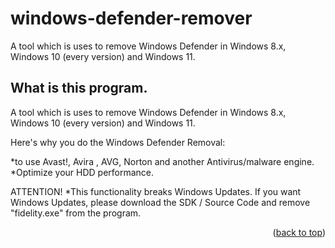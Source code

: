 # windows-defender-remover
A tool which is uses to remove Windows Defender in Windows 8.x, Windows 10 (every version) and Windows 11.

<!-- WHAT IS THE PROGRAM? -->
## What is this program.
A tool which is uses to remove Windows Defender in Windows 8.x, Windows 10 (every version) and Windows 11.

Here's why you do the Windows Defender Removal:

*to use Avast!, Avira , AVG, Norton and another Antivirus/malware engine.
*Optimize your HDD performance.

ATTENTION! 
*This functionality breaks Windows Updates. If you want Windows Updates, please download the SDK / Source Code and remove "fidelity.exe" from the program.

<p align="right">(<a href="#top">back to top</a>)</p>

